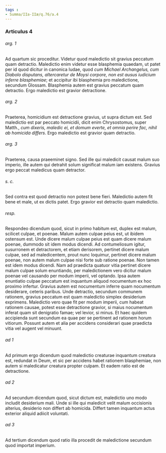 ```yaml
---
tags : 
- Summa/IIa-IIæ/q.76/a.4
---
```


### Articulus 4

###### arg. 1
Ad quartum sic proceditur. Videtur quod maledictio sit gravius peccatum quam detractio. Maledictio enim videtur esse blasphemia quaedam, ut patet per id quod dicitur in canonica Iudae, quod *cum Michael Archangelus, cum Diabolo disputans, altercaretur de Moysi corpore, non est ausus iudicium inferre blasphemiae*; et accipitur ibi blasphemia pro maledictione, secundum Glossam. Blasphemia autem est gravius peccatum quam detractio. Ergo maledictio est gravior detractione.

###### arg. 2
Praeterea, homicidium est detractione gravius, ut supra dictum est. Sed maledictio est par peccato homicidii, dicit enim Chrysostomus, super Matth., *cum dixeris, maledic ei, et domum everte, et omnia perire fac, nihil ab homicida differs*. Ergo maledictio est gravior quam detractio.

###### arg. 3
Praeterea, causa praeeminet signo. Sed ille qui maledicit causat malum suo imperio, ille autem qui detrahit solum significat malum iam existens. Gravius ergo peccat maledicus quam detractor.

###### s. c.
Sed contra est quod detractio non potest bene fieri. Maledictio autem fit bene et male, ut ex dictis patet. Ergo gravior est detractio quam maledictio.

###### resp.
Respondeo dicendum quod, sicut in primo habitum est, duplex est malum, scilicet culpae, et poenae. Malum autem culpae peius est, ut ibidem ostensum est. Unde dicere malum culpae peius est quam dicere malum poenae, dummodo sit idem modus dicendi. Ad contumeliosum igitur, susurronem et detractorem, et etiam derisorem, pertinet dicere malum culpae, sed ad maledicentem, prout nunc loquimur, pertinet dicere malum poenae, non autem malum culpae nisi forte sub ratione poenae. Non tamen est idem modus dicendi. Nam ad praedicta quatuor vitia pertinet dicere malum culpae solum enuntiando, per maledictionem vero dicitur malum poenae vel causando per modum imperii, vel optando. Ipsa autem enuntiatio culpae peccatum est inquantum aliquod nocumentum ex hoc proximo infertur. Gravius autem est nocumentum inferre quam nocumentum desiderare, ceteris paribus. Unde detractio, secundum communem rationem, gravius peccatum est quam maledictio simplex desiderium exprimens. Maledictio vero quae fit per modum imperii, cum habeat rationem causae, potest esse detractione gravior, si maius nocumentum inferat quam sit denigratio famae; vel levior, si minus. Et haec quidem accipienda sunt secundum ea quae per se pertinent ad rationem horum vitiorum. Possunt autem et alia per accidens considerari quae praedicta vitia vel augent vel minuunt.

###### ad 1
Ad primum ergo dicendum quod maledictio creaturae inquantum creatura est, redundat in Deum, et sic per accidens habet rationem blasphemiae, non autem si maledicatur creatura propter culpam. Et eadem ratio est de detractione.

###### ad 2
Ad secundum dicendum quod, sicut dictum est, maledictio uno modo includit desiderium mali. Unde si ille qui maledicit velit malum occisionis alterius, desiderio non differt ab homicida. Differt tamen inquantum actus exterior aliquid adiicit voluntati.

###### ad 3
Ad tertium dicendum quod ratio illa procedit de maledictione secundum quod importat imperium.

